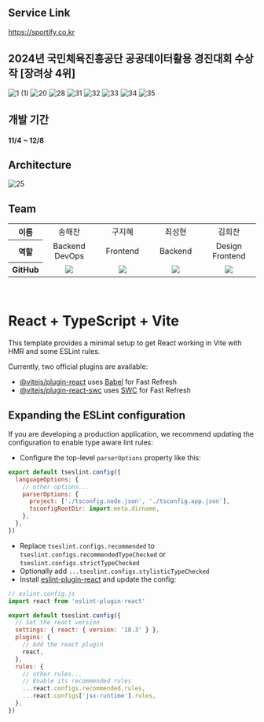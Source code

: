 ## Service Link
https://sportify.co.kr

## 2024년 국민체육진흥공단 공공데이터활용 경진대회 수상작 [장려상 4위]
![1 (1)](https://github.com/user-attachments/assets/6c3bf130-05ee-4f83-8e9d-880fd775c12f)
![20](https://github.com/user-attachments/assets/b68bef1a-7e17-4166-a56a-a223555b6fd3)
![28](https://github.com/user-attachments/assets/d724320b-7486-4db5-932c-4d242dd8b898)
![31](https://github.com/user-attachments/assets/f5ae3d3e-f3b5-4b8d-8bcc-776bdb1bd637)
![32](https://github.com/user-attachments/assets/278b5437-d842-4090-8f27-cb3f432603cc)
![33](https://github.com/user-attachments/assets/e7a784e7-6a97-4240-8549-ab76fd1edcf5)
![34](https://github.com/user-attachments/assets/5a2353e6-fbac-43cd-a5e5-af6ac7916f87)
![35](https://github.com/user-attachments/assets/bb26b124-1ad9-4630-b257-264617d3af28)

## 개발 기간

#### 11/4 ~ 12/8

## Architecture
![25](https://github.com/user-attachments/assets/3eb4015d-5350-4d42-ab57-51f9eae0bdb5)

## Team

<table width="950">
    <thead>
    </thead>
    <tbody>
    <tr>
        <th>이름</th>
        <td width="100" align="center">송해찬</td>
        <td width="100" align="center">구지혜</td>
        <td width="100" align="center">최성현</td>
        <td width="100" align="center">김희찬</td>
    </tr>
    <tr>
        <th>역할</th>
        <td width="150" align="center">
            Backend <br> DevOps 
        </td>
        <td width="150" align="center">
            Frontend
        </td>
        <td width="150" align="center">
            Backend
        </td>
        <td width="150" align="center">
            Design <br> Frontend
        </td>
    </tr>
    <tr>
        <th>GitHub</th>
        <td width="100" align="center">
            <a href="https://github.com/songhaechan">
                <img src="http://img.shields.io/badge/songhaechan-green?style=social&logo=github"/>
            </a>
        </td>
        <td width="100" align="center">
            <a href="https://github.com/jihye9549">
                <img src="http://img.shields.io/badge/jihye9549-green?style=social&logo=github"/>
            </a>
        </td>
        <td width="100" align="center">
            <a href="https://github.com/froggy-hyun">
                <img src="http://img.shields.io/badge/froggyhyun-green?style=social&logo=github"/>
            </a>
        </td>
        <td width="100" align="center">
            <a href="https://github.com/76Dosu">
                <img src="http://img.shields.io/badge/76Dosu-green?style=social&logo=github"/>
            </a>
        </td>
    </tr>
    </tbody>
</table>
<br>


# React + TypeScript + Vite

This template provides a minimal setup to get React working in Vite with HMR and some ESLint rules.

Currently, two official plugins are available:

- [@vitejs/plugin-react](https://github.com/vitejs/vite-plugin-react/blob/main/packages/plugin-react/README.md) uses [Babel](https://babeljs.io/) for Fast Refresh
- [@vitejs/plugin-react-swc](https://github.com/vitejs/vite-plugin-react-swc) uses [SWC](https://swc.rs/) for Fast Refresh

## Expanding the ESLint configuration

If you are developing a production application, we recommend updating the configuration to enable type aware lint rules:

- Configure the top-level `parserOptions` property like this:

```js
export default tseslint.config({
  languageOptions: {
    // other options...
    parserOptions: {
      project: ['./tsconfig.node.json', './tsconfig.app.json'],
      tsconfigRootDir: import.meta.dirname,
    },
  },
})
```

- Replace `tseslint.configs.recommended` to `tseslint.configs.recommendedTypeChecked` or `tseslint.configs.strictTypeChecked`
- Optionally add `...tseslint.configs.stylisticTypeChecked`
- Install [eslint-plugin-react](https://github.com/jsx-eslint/eslint-plugin-react) and update the config:

```js
// eslint.config.js
import react from 'eslint-plugin-react'

export default tseslint.config({
  // Set the react version
  settings: { react: { version: '18.3' } },
  plugins: {
    // Add the react plugin
    react,
  },
  rules: {
    // other rules...
    // Enable its recommended rules
    ...react.configs.recommended.rules,
    ...react.configs['jsx-runtime'].rules,
  },
})
```
